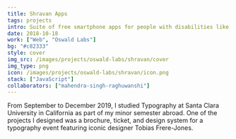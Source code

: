 ```yaml
---
title: Shravan Apps
tags: projects
intro: Suite of free smartphone apps for people with disabilities like dyslexia, blindness, and deafness
date: 2018-10-18
work: ["Web", "Oswald Labs"]
bg: "#c82333"
style: cover
img_src: /images/projects/oswald-labs/shravan/cover
img_type: png
icon: /images/projects/oswald-labs/shravan/icon.png
stack: ["JavaScript"]
collaborators: ["mahendra-singh-raghuwanshi"]
---
```


From September to December 2019, I studied Typography at Santa Clara University in California as part of my minor semester abroad. One of the projects I designed was a brochure, ticket, and design system for a typography event featuring iconic designer Tobias Frere-Jones.

<div class="image"><img alt="" src="/images/projects/oswald-labs/shravan/cover.png"></div>
